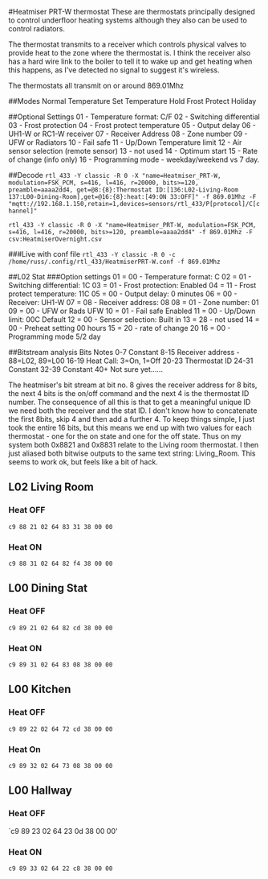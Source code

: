 #Heatmiser PRT-W thermostat
These are thermostats principally designed to control underfloor heating systems although they also can be used to control radiators.

The thermostat transmits to a receiver which controls physical valves to provide heat to the zone where the thermostat is. I think the receiver also has a hard wire link to the boiler to tell it to wake up and get heating when this happens, as I've detected no signal to suggest it's wireless.

The thermostats all transmit on or around 869.01Mhz

##Modes
Normal
Temperature Set
Temperature Hold
Frost Protect
Holiday

##Optional Settings
01 - Temperature format: C/F
02 - Switching differential
03 - Frost protection
04 - Frost protect temperature
05 - Output delay
06 - UH1-W or RC1-W receiver
07 - Receiver Address
08 - Zone number
09 - UFW or Radiators
10 - Fail safe
11 - Up/Down Temperature limit
12 - Air sensor selection (remote sensor)
13 - not used
14 - Optimum start
15 - Rate of change (info only)
16 - Programming mode - weekday/weekend vs 7 day.

##Decode
`rtl_433 -Y classic -R 0 -X "name=Heatmiser_PRT-W, modulation=FSK_PCM, s=416, l=416, r=20000, bits>=120, preamble=aaaa2dd4, get=@8:{8}:Thermostat ID:[136:L02-Living-Room 137:L00-Dining-Room],get=@16:{8}:heat:[49:ON 33:OFF]" -f 869.01Mhz -F "mqtt://192.168.1.150,retain=1,devices=sensors/rtl_433/P[protocol]/C[channel]"`

`rtl_433 -Y classic -R 0 -X "name=Heatmiser_PRT-W, modulation=FSK_PCM, s=416, l=416, r=20000, bits>=120, preamble=aaaa2dd4" -f 869.01Mhz -F csv:HeatmiserOvernight.csv `

###Live with conf file
`rtl_433 -Y classic -R 0 -c /home/russ/.config/rtl_433/HeatmiserPRT-W.conf -f 869.01Mhz `


##L02 Stat
###Option settings
01 = 00 - Temperature format: 	C
02 = 01 - Switching differential: 	1C
03 = 01 - Frost protection:		Enabled
04 = 11 - Frost protect temperature:	11C
05 = 00 - Output delay:		0 minutes
06 = 00 - Receiver:			UH1-W
07 = 08 - Receiver address:		08
08 = 01 - Zone number:			01
09 = 00 - UFW or Rads			UFW
10 = 01 - Fail safe			Enabled 
11 = 00 - Up/Down limit:		00C Default
12 = 00 - Sensor selection:		Built in
13 = 28 - not used
14 = 00 - Preheat setting		00 hours
15 = 20 - rate of change		20
16 = 00 - Programming mode		5/2 day

##Bitstream analysis
Bits  Notes
0-7   Constant
8-15  Receiver address - 88=L02, 89=L00
16-19 Heat Call: 3=On, 1=Off
20-23 Thermostat ID
24-31 Constant
32-39 Constant
40+   Not sure yet......

The heatmiser's bit stream at bit no. 8 gives the receiver address for 8 bits, the next 4 bits is the on/off command and the next 4 is the thermostat ID number. The consequence of all this is that to get a meaningful unique ID we need both the receiver and the stat ID. I don't know how to concatenate the first 8bits, skip 4 and then add a further 4. To keep things simple, I just took the entire 16 bits, but this means we end up with two values for each thermostat - one for the on state and one for the off state. Thus on my system both 0x8821 and 0x8831 relate to the Living room thermostat. I then just aliased both bitwise outputs to the same text string: Living_Room. This seems to work ok, but feels like a bit of hack.

## L02 Living Room
### Heat OFF
`c9 88 21 02 64 83 31 38 00 00`
### Heat ON
`c9 88 31 02 64 82 f4 38 00 00`

## L00 Dining Stat
### Heat OFF
`c9 89 21 02 64 82 cd 38 00 00`
### Heat ON
`c9 89 31 02 64 83 08 38 00 00`

## L00 Kitchen
### Heat OFF
`c9 89 22 02 64 72 cd 38 00 00`
### Heat On
`c9 89 32 02 64 73 08 38 00 00`

## L00 Hallway
### Heat OFF
`c9 89 23 02 64 23 0d 38 00 00'
### Heat ON
`c9 89 33 02 64 22 c8 38 00 00`

